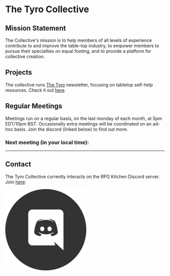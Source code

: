 # The Tyro Collective

## Mission Statement

The Collective's mission is to help members of all levels of experience contribute to and improve the table-top industry, to empower members to pursue their specialties on equal footing, and to provide a platform for collective creation.

## Projects

The collective runs [The Tyro](http://newsletter.tyro.group) newsletter, focusing on tabletop self-help resources. Check it out [here](http://newsletter.tyro.group).

## Regular Meetings

Meetings run on a regular basis, on the last monday of each month, at 5pm EDT/10pm BST. Occasionally extra meetings will be coordinated on an ad-hoc basis. Join the discord (linked below) to find out more.

### Next meeting (in your local time):

<script>

function lastMondayOfMonth() {
  let d = new Date();
  d.setDate(d.getDate() - (d.getDay() + 6) % 7);
  d.setHours(17);
  d.setMinutes(0);
  d.setSeconds(0);

  // might be past it already
  var now = new Date();
  if(d < now) 
  {
    d.setMonth(d.getMonth()+1);
    d.setDate(d.getDate() - (d.getDay() + 6) % 7);
  }

  return d;
}

var d = lastMondayOfMonth();
var options = { dateStyle: "long", timeStyle: "long" };
document.getElementById("next-meeting-in-your-local-time").appendChild(document.createTextNode(" " + d.toLocaleString([], options)));
</script>

---

## Contact

The Tyro Collective currently interacts on the RPG Kitchen Discord server. Join [here](https://discord.gg/sStDEP62h4):

[![Discord Invite Link](./discord-icon.png)](https://discord.gg/sStDEP62h4)

